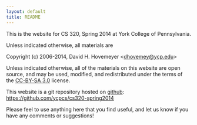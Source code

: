 ```yaml
---
layout: default
title: README
---
```


This is the website for CS 320, Spring 2014 at York College of
Pennsylvania.

Unless indicated otherwise, all materials are

Copyright (c) 2006-2014, David H. Hovemeyer \<<dhovemey@ycp.edu>\>

Unless indicated otherwise, all of the materials on this website
are open source, and may be used, modified, and redistributed
under the terms of the <a href="http://creativecommons.org/licenses/by-sa/3.0/us/">CC-BY-SA 3.0</a>
license.

This website is a git repository hosted on [github](https://github.com): <https://github.com/ycpcs/cs320-spring2014>

Please feel to use anything here that you find useful,
and let us know if you have any comments or suggestions!
